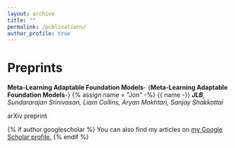 ```yaml
---
layout: archive
title: ""
permalink: /publications/
author_profile: true
---
```


Preprints
======

**Meta-Learning Adaptable Foundation Models**-
{**Meta-Learning Adaptable Foundation Models**-}
{% assign name = "Jon" -%}
{{ name -}}
***JLB**, Sundararajan Srinivasan, Liam Collins, Aryan Mokhtari, Sanjay Shakkottai*

arXiv preprint

{% if author.googlescholar %}
  You can also find my articles on <u><a href="{{author.googlescholar}}">my Google Scholar profile</a>.</u>
{% endif %}

<!--{% include base_path %}
{% for post in site.publications reversed %}
  {% include archive-single.html %}
{% endfor %}-->
